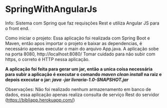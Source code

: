 # SpringWithAngularJs
Info: 
Sistema com Spring que faz requisções Rest e utiliza Angular JS para o front end.

Como iniciar o projeto:
Essa aplicação foi realizada com Spring Boot e Maven, então apos importar o projeto e baixar as dependencias, é necessário apenas executar o main do arquivo App.java. 
A aplicação sobe na porta 8080, http://localhost:8080/
Tomar cuidado para não subir com https, o correto é HTTP nessa aplicação.

<b>A aplicação foi feita para gerar um jar, então a unica coisa necessária para subir a aplicação é 
executar o comando <i>maven clean install</i> na raiz e depois executar o jar: <i>java -jar livraria-1.0-SNAPSHOT.jar</i></b>

Observações:
Não foi realizado nenhum armazenamento em banco de dados, essa aplicação apenas realiza consulta de serviço Rest do servidor (https://bibliapp.herokuapp.com/)

